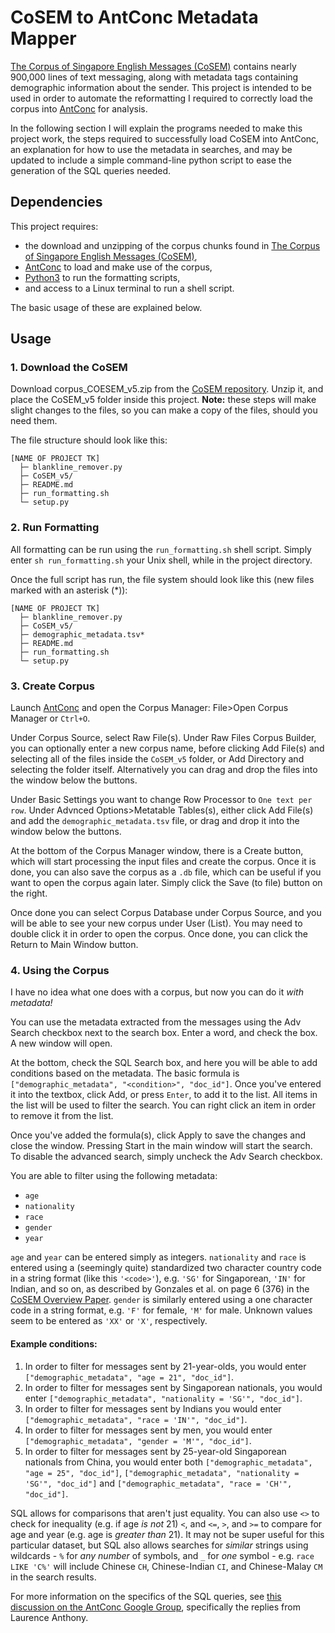 # CoSEM to AntConc Metadata Mapper

[The Corpus of Singapore English Messages (CoSEM)](https://github.com/wdwgonzales/CoSEM) contains nearly 900,000 lines of text messaging, along with metadata tags containing demographic information about the sender. This project is intended to be used in order to automate the reformatting I required to correctly load the corpus into [AntConc](https://www.laurenceanthony.net/software/antconc/) for analysis. 

In the following section I will explain the programs needed to make this project work, the steps required to successfully load CoSEM into AntConc, an explanation for how to use the metadata in searches, and may be updated to include a simple command-line python script to ease the generation of the SQL queries needed.

## Dependencies
This project requires:
- the download and unzipping of the corpus chunks found in [The Corpus of Singapore English Messages (CoSEM)](https://github.com/wdwgonzales/CoSEM),
- [AntConc](https://www.laurenceanthony.net/software/antconc/) to load and make use of the corpus,
- [Python3](https://www.python.org/) to run the formatting scripts,
- and access to a Linux terminal to run a shell script.

The basic usage of these are explained below.

## Usage
### 1. Download the CoSEM
Download corpus_COESEM_v5.zip from the [CoSEM repository](https://github.com/wdwgonzales/CoSEM?tab=readme-ov-file). Unzip it, and place the CoSEM_v5 folder inside this project. **Note:** these steps will make slight changes to the files, so you can make a copy of the files, should you need them.

The file structure should look like this:

    [NAME OF PROJECT TK]
      ├─ blankline_remover.py
      ├─ CoSEM_v5/
      ├─ README.md
      ├─ run_formatting.sh
      └─ setup.py 
        
### 2. Run Formatting
All formatting can be run using the `run_formatting.sh` shell script. Simply enter `sh run_formatting.sh` your Unix shell, while in the project directory.

Once the full script has run, the file system should look like this (new files marked with an asterisk (*)):

    [NAME OF PROJECT TK]
      ├─ blankline_remover.py
      ├─ CoSEM_v5/
      ├─ demographic_metadata.tsv*
      ├─ README.md
      ├─ run_formatting.sh
      └─ setup.py 

### 3. Create Corpus
Launch [AntConc](https://www.laurenceanthony.net/software/antconc/) and open the Corpus Manager: File>Open Corpus Manager or `Ctrl+O`. 

Under Corpus Source, select Raw File(s). Under Raw Files Corpus Builder, you can optionally enter a new corpus name, before clicking Add File(s) and selecting all of the files inside the `CoSEM_v5` folder, or Add Directory and selecting the folder itself. Alternatively you can drag and drop the files into the window below the buttons.

Under Basic Settings you want to change Row Processor to `One text per row`. Under Advnced Options>Metatable Tables(s), either click Add File(s) and add the `demographic_metadata.tsv` file, or drag and drop it into the window below the buttons.

At the bottom of the Corpus Manager window, there is a Create button, which will start processing the input files and create the corpus. Once it is done, you can also save the corpus as a `.db` file, which can be useful if you want to open the corpus again later. Simply click the Save (to file) button on the right.

Once done you can select Corpus Database under Corpus Source, and you will be able to see your new corpus under User (List). You may need to double click it in order to open the corpus. Once done, you can click the Return to Main Window button.

### 4. Using the Corpus
I have no idea what one does with a corpus, but now you can do it *with metadata!*

You can use the metadata extracted from the messages using the Adv Search checkbox next to the search box. Enter a word, and check the box. A new window will open.

At the bottom, check the SQL Search box, and here you will be able to add conditions based on the metadata. The basic formula is `["demographic_metadata", "<condition>", "doc_id"]`. Once you've entered it into the textbox, click Add, or press `Enter`, to add it to the list. All items in the list will be used to filter the search. You can right click an item in order to remove it from the list.

Once you've added the formula(s), click Apply to save the changes and close the window. Pressing Start in the main window will start the search. To disable the advanced search, simply uncheck the Adv Search checkbox.

You are able to filter using the following metadata:
- `age`
- `nationality`
- `race`
- `gender`
- `year`

`age` and `year` can be entered simply as integers. `nationality` and `race` is entered using a (seemingly quite) standardized two character country code in a string format (like this `'<code>'`), e.g. `'SG'` for Singaporean, `'IN'` for Indian, and so on, as described by Gonzales et al. on page 6 (376) in the [CoSEM Overview Paper](https://github.com/wdwgonzales/CoSEM/blob/main/Overview%20paper/Gonzales%20et%20al.%20-%202023%20-%20The%20Corpus%20of%20Singapore%20English%20Messages%20(CoSEM).pdf). `gender` is similarly entered using a one character code in a string format, e.g. `'F'` for female, `'M'` for male. Unknown values seem to be entered as `'XX'` or `'X'`, respectively.

#### Example conditions:
1. In order to filter for messages sent by 21-year-olds, you would enter `["demographic_metadata", "age = 21", "doc_id"]`.
2. In order to filter for messages sent by Singaporean nationals, you would enter `["demographic_metadata", "nationality = 'SG'", "doc_id"]`.
3. In order to filter for messages sent by Indians you would enter `["demographic_metadata", "race = 'IN'", "doc_id"]`.
4. In order to filter for messages sent by men, you would enter `["demographic_metadata", "gender = 'M'", "doc_id"]`.
5. In order to filter for messages sent by 25-year-old Singaporean nationals from China, you would enter both `["demographic_metadata", "age = 25", "doc_id"]`, `["demographic_metadata", "nationality = 'SG'", "doc_id"]` and `["demographic_metadata", "race = 'CH'", "doc_id"]`.

SQL allows for comparisons that aren't just equality. You can also use `<>` to check for inequality (e.g. if age *is not* 21) `<`, and `<=`, `>`, and `>=` to compare for age and year (e.g. age is *greater than* 21). It may not be super useful for this particular dataset, but SQL also allows searches for *similar* strings using wildcards - `%` for *any number* of symbols, and `_` for *one* symbol - e.g. `race LIKE 'C%'` will include Chinese `CH`, Chinese-Indian `CI`, and Chinese-Malay `CM` in the search results.

For more information on the specifics of the SQL queries, see [this discussion on the AntConc Google Group](https://groups.google.com/g/AntConc/c/Si5EdVrIddE), specifically the replies from Laurence Anthony.

